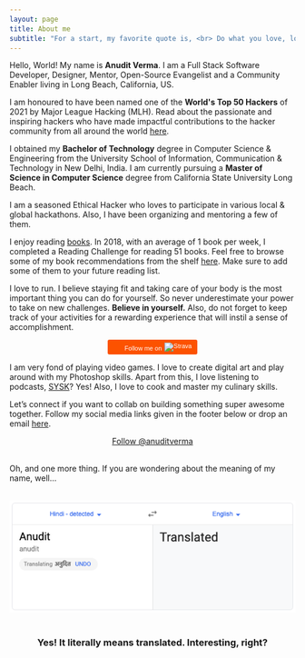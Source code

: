 ```yaml
---
layout: page
title: About me
subtitle: "For a start, my favorite quote is, <br> Do what you love, love what you do."
---
```


<div id="aboutme-section">

<p class="about-text">
<span class="fa fa-briefcase about-icon"></span>
Hello, World! My name is <strong>Anudit Verma</strong>. I am a Full Stack Software Developer, Designer, Mentor, Open-Source Evangelist and a Community Enabler living in Long Beach, California, US.
</p>

<p class="about-text">
<span class="fa fa-award about-icon"></span>
I am honoured to have been named one of the <strong>World's Top 50 Hackers</strong> of 2021 by Major League Hacking (MLH). Read about the passionate and inspiring hackers who have made impactful contributions to the hacker community from all around the world <a target="_blank" href="https://top.mlh.io/2021">here</a>.
</p>

<p class="about-text">
<span class="fa fa-graduation-cap about-icon"></span>
I obtained my <strong>Bachelor of Technology</strong> degree in Computer Science & Engineering from the University School of Information, Communication & Technology in New Delhi, India. I am currently pursuing a <strong>Master of Science in Computer Science</strong> degree from California State University Long Beach.
</p>

<p class="about-text">
<span class="fa fa-code about-icon"></span>
I am a seasoned Ethical Hacker who loves to participate in various local & global hackathons. Also, I have been organizing and mentoring a few of them.
</p>

<p class="about-text">
<span class="fa fa-book about-icon"></span>
I enjoy reading <a target="_blank" href="https://www.anudit.in/books/">books</a>. In 2018, with an average of 1 book per week, I completed a Reading Challenge for reading 51 books. Feel free to browse some of my book recommendations from the shelf <a target="_blank" href="https://www.goodreads.com/user/year_in_books/2018/82771249">here</a>. Make sure to add some of them to your future reading list.
</p>

<p class="about-text">
<span class="fa fa-running about-icon"></span>
I love to run. I believe staying fit and taking care of your body is the most important thing you can do for yourself. So never underestimate your power to take on new challenges. <strong>Believe in yourself.</strong> Also, do not forget to keep track of your activities for a rewarding experience that will instil a sense of accomplishment.
<center><a style="display:inline-block;background-color:#FC5200;color:#fff;padding:5px 10px 5px 30px;font-size:11px;font-family:Helvetica, Arial, sans-serif;white-space:nowrap;text-decoration:none;background-repeat:no-repeat;background-position:10px center;border-radius:3px;background-image:url('http://badges.strava.com/logo-strava-echelon.png')" href='http://strava.com/athletes/66143330' target="_clean">
  Follow me on
  <img src='http://badges.strava.com/logo-strava.png' alt='Strava' style='margin-left:2px;vertical-align:text-bottom' height=13 width=51 />
</a></center>
</p>

<p class="about-text">
<span class="fa fa-heart about-icon"></span>
I am very fond of playing video games. I love to create digital art and play around with my Photoshop skills. Apart from this, I love listening to podcasts, <a target="_blank" href="https://www.iheart.com/podcast/105-stuff-you-should-know-26940277/">SYSK</a>? Yes! Also, I love to cook and master my culinary skills.
</p>

<p class="about-text">
<span class="fa fa-envelope about-icon"></span>
Let’s connect if you want to collab on building something super awesome together. Follow my social media links given in the footer below or drop an email <a target="_blank" href="mailto:contact@anudit.in">here</a>.
</p>

<center>
	<a href="https://twitter.com/anuditverma" class="twitter-follow-button" data-size="large" data-show-count="false">Follow @anuditverma</a>
	<script async src="//platform.twitter.com/widgets.js" charset="utf-8"></script>
</center>
<br>

Oh, and one more thing. If you are wondering about the meaning of my name, well...
<br><br>
<center><img src="/assets/img/anudit-meaning.png" alt="Meaning of name Anudit"></center>
<br>
<center><h3>Yes! It literally means translated. Interesting, right? </h3><center>